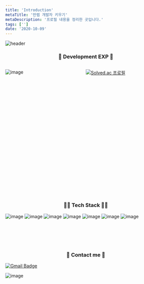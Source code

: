 ```yaml
---
title: 'Introduction'
metaTitle: '만렙 개발자 키우기'
metaDescription: '프로필 내용을 정리한 곳입니다.'
tags: ['']
date: '2020-10-09'
---
```


![header](https://capsule-render.vercel.app/api?type=waving&color=auto&height=300&section=header&text=만렙%20개발자%20키우기&fontSize=50)

<h3 align="center"> 🗽 Development EXP 🗽</h3>

<div text-align="center">

<div style="height: 10%; width:50%; display: inline-block; float:left;">


![image](https://github-readme-stats.vercel.app/api?username=nowwater&theme=default')

</div>

<div style="height: 10%; width:50%; display: inline-block; float:left;">


[![Solved.ac
프로필](http://mazassumnida.wtf/api/v2/generate_badge?boj=ggolong)](https://solved.ac/ggolong)
</div>

</div>

<div style="clear:both"> </div>

<br/>

<h3 align="center"> 👨‍💻 Tech Stack 👩‍💻</h3>

<p align="center">

  ![image](https://img.shields.io/badge/Java-007396?style=flat-square&logo=Java&logoColor=white)
  ![image](https://img.shields.io/badge/SpringBoot-6DB33F?style=flat-square&logo=Spring&logoColor=white)
  ![image](https://img.shields.io/badge/Hibernate-59666C?style=flat-square&logo=Hibernate&logoColor=white)
  ![image](https://img.shields.io/badge/Oracle-F80000?style=flat-square&logo=Oracle&logoColor=white)
  ![image](https://img.shields.io/badge/C++-00599C?style=flat-square&logo=C%2B%2B&logoColor=white)
  ![image](https://img.shields.io/badge/Python-3776AB?style=flat-square&logo=Python&logoColor=white)
  ![image](https://img.shields.io/badge/Mysql-E6B91E?style=flat-square&logo=MySql&logoColor=white)

</p>

<br/> <br/>

<br/>

<h3 align="center"> 💌 Contact me 💌 </h3>

<p align="center">

[![Gmail Badge](https://img.shields.io/badge/Gmail-d14836?style=flat-square&logo=Gmail&logoColor=white&link=mailto:nowwater0225@gmail.com)](mailto:nowwater0225@gmail.com)

</p>

<p align="center">

![image](https://user-images.githubusercontent.com/51476083/118271306-0b57e500-b4fc-11eb-8394-65d6dd981166.png)

</p>
